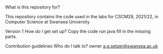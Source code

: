 What is this repository for?

This repository contains the code used in the labs for CSCM29, 2021/22, in Computer Science at Swansea University

Version 1
How do I get set up?
Copy the code
run java
fill in the missing parts.

Contribution guidelines
Who do I talk to?
owner a.g.setzer@swansea.ac.uk
